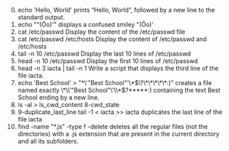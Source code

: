 0. echo 'Hello, World'
prints “Hello, World”, followed by a new line to the standard output.
1. echo "\"(Ôo)'" 
displays a confused smiley "(Ôo)'
2. cat /etc/passwd 
Display the content of the /etc/passwd file
3. cat /etc/passwd /etc/hosts
Display the content of /etc/passwd and /etc/hosts
4. tail -n 10 /etc/passwd
Display the last 10 lines of /etc/passwd
5. head -n 10 /etc/passwd
Display the first 10 lines of /etc/passwd
6. head -n 3 iacta | tail -n 1
Write a script that displays the third line of the file iacta.
7. echo 'Best School' > "\*\\\'\"Best School\"\'\\\*$\?\*\*\*\*\*:)"
creates a file named exactly \*\\'"Best School"\'\\*$\?\*\*\*\*\*:) containing the text Best School ending by a new line.
8. ls -al > ls_cwd_content
8-cwd_state
9. 9-duplicate_last_line
tail -1 < iacta >> iacta
duplicates the last line of the file iacta
10. find -name "*.js" -type f -delete
deletes all the regular files (not the directories) with a .js extension that are present in the current directory and all its subfolders.
